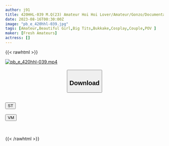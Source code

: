 ```yaml
---
author: j91
title: 420HHL-039 M.Q(23) Amateur Hoi Hoi Lover/Amateur/Gonzo/Documentary/Personal Photography/Tall/Slender/Beautiful Breasts (Mei Tsukumo)
date: 2023-08-16T00:30:00Z
image: "pb_e_420hhl-039.jpg"
tags: [Amateur,Beautiful Girl,Big Tits,Bukkake,Cosplay,Couple,POV ]
maker: [Fresh Amateurs]
actress: []
---
```



{{< rawhtml >}}

<div class="video" data-videoid="Y6Xp3WMAeQSvWMM">
    <a href="javascript:;">
        <img src="https://my.j91.asia/posts/pb_e_420hhl-039/pb_e_420hhl-039.jpg" width="WIDTH" height="HEIGHT" alt="pb_e_420hhl-039.mp4" loading="lazy">
    </a>
</div>

<script type="text/javascript" src="https://j91.asia/asset/on-demand-st.js"></script>

<br>
  <link rel="stylesheet" href="https://j91.asia/asset/bs5.css">
  
  <center>
  <button class="btn btn-primary" type="button" data-bs-toggle="collapse" data-bs-target=".multi-collapse" aria-expanded="false" aria-controls="multiCollapseExample1 multiCollapseExample2"><h2>Download</h2></button></center>
</p>
<div class="row">
  <div class="col">
    <div class="collapse multi-collapse" id="multiCollapseExample1">
      <div class="card card-body">
	      	      <br>
<div class="buttons">  
<a href="https://streamtape.to/v/Y6Xp3WMAeQSvWMM"><button class="btn-hover color-3"><i class="fa fa-download"></i> ST</button></a></div>
    </div>
  </div>
</div>
  <div class="col">
    <div class="collapse multi-collapse" id="multiCollapseExample2">
      <div class="card card-body">
	      <br>
<div class="buttons">
    <a href="https://vidmoly.to/0khvo4pyhqfw.html"><button class="btn-hover color-9"><i class="fa fa-download"></i> VM</button></a></div>
<br><br>
      </div>
    </div>
  </div>
</div>

{{< /rawhtml >}}